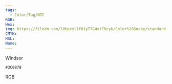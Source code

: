 ```yaml
---
tags:
  - Color/Tag/NTC
RGB:
Hex:
img: https://filedn.com/l0hpzxl1f01yT7GHxtF8cyk/Color%20Snake/standard_csv_to_svg/%23/3C0878.svg
CMYK:
HSL:
Name:
---
```

Windsor
```palette
#3C0878
```
RGB
